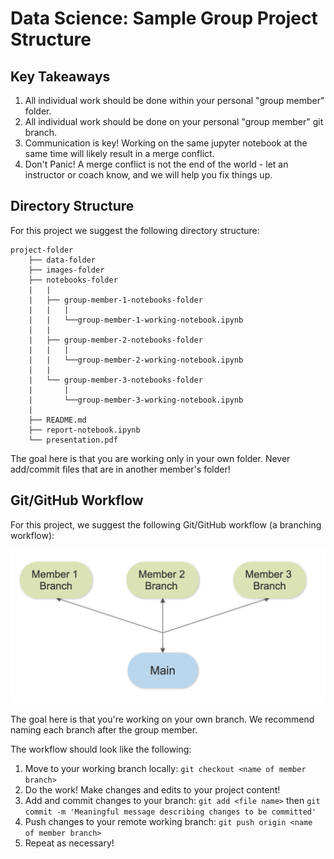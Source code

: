 # Data Science: Sample Group Project Structure

## Key Takeaways

1. All individual work should be done within your personal "group member" folder.
2. All individual work should be done on your personal "group member" git branch.
3. Communication is key! Working on the same jupyter notebook at the same time will likely result in a merge conflict.
4. Don't Panic! A merge conflict is not the end of the world - let an instructor or coach know, and we will help you fix things up.

## Directory Structure

For this project we suggest the following directory structure:

```
project-folder
    ├── data-folder
    ├── images-folder
    ├── notebooks-folder
    |   |
    |   ├── group-member-1-notebooks-folder
    |   |   |
    |   |   └──group-member-1-working-notebook.ipynb
    |   |
    |   ├── group-member-2-notebooks-folder
    |   |   |
    |   |   └──group-member-2-working-notebook.ipynb
    |   |
    |   └── group-member-3-notebooks-folder
    |       |
    |       └──group-member-3-working-notebook.ipynb
    |
    ├── README.md
    ├── report-notebook.ipynb
    └── presentation.pdf
```

The goal here is that you are working only in your own folder. Never add/commit files that are in another member's folder!

## Git/GitHub Workflow

For this project, we suggest the following Git/GitHub workflow (a branching workflow):

![branching structure diagram](images/git-branches-diagram.png)

The goal here is that you're working on your own branch. We recommend naming each branch after the group member.

The workflow should look like the following:

1. Move to your working branch locally: `git checkout <name of member branch>`
2. Do the work! Make changes and edits to your project content!
3. Add and commit changes to your branch: `git add <file name>` then `git commit -m 'Meaningful message describing changes to be committed'`
4. Push changes to your remote working branch: `git push origin <name of member branch>`
5. Repeat as necessary!


